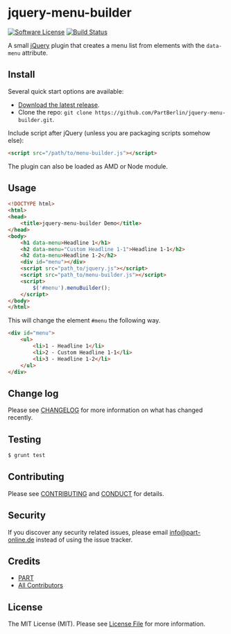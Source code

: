 # jquery-menu-builder

[![Software License][ico-license]](LICENSE.md)
[![Build Status][ico-travis]][link-travis]

A small [jQuery](https://jquery.com/) plugin that creates a menu list from elements with the `data-menu` attribute.

## Install

Several quick start options are available:
* [Download the latest release](https://github.com/PartBerlin/jquery-menu-builder/releases/latest).
* Clone the repo: `git clone https://github.com/PartBerlin/jquery-menu-builder.git`.

Include script after jQuery (unless you are packaging scripts somehow else):

```html
<script src="/path/to/menu-builder.js"></script>
```

The plugin can also be loaded as AMD or Node module.

## Usage

``` html
<!DOCTYPE html>
<html>
<head>
    <title>jquery-menu-builder Demo</title>
</head>
<body>
    <h1 data-menu>Headline 1</h1>
    <h2 data-menu="Custom Headline 1-1">Headline 1-1</h2>
    <h2 data-menu>Headline 1-2</h2>
    <div id="menu"></div>
    <script src="path_to/jquery.js"></script>
    <script src="path_to/menu-builder.js"></script>
    <script>
        $('#menu').menuBuilder();
    </script>
</body>
</html>
```
This will change the element `#menu` the following way.

``` html
<div id="menu">
    <ul>
        <li>1 - Headline 1</li>
        <li>2 - Custom Headline 1-1</li>
        <li>3 - Headline 1-2</li>
    </ul>
</div>
```

## Change log

Please see [CHANGELOG](CHANGELOG.md) for more information on what has changed recently.

## Testing

``` bash
$ grunt test
```

## Contributing

Please see [CONTRIBUTING](CONTRIBUTING.md) and [CONDUCT](CONDUCT.md) for details.

## Security

If you discover any security related issues, please email info@part-online.de instead of using the issue tracker.

## Credits

- [PART][link-author]
- [All Contributors][link-contributors]

## License

The MIT License (MIT). Please see [License File](LICENSE.md) for more information.

[ico-license]: https://img.shields.io/badge/license-MIT-brightgreen.svg?style=flat-square
[ico-travis]: https://img.shields.io/travis/PartBerlin/jquery-menu-builder/master.svg?style=flat-square

[link-travis]: https://travis-ci.org/PartBerlin/jquery-menu-builder
[link-author]: https://part.berlin/
[link-contributors]: ../../contributors
